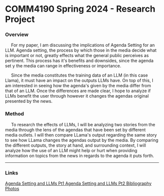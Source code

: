 # COMM4190 Spring 2024 - Research Project

### Overview

&nbsp;&nbsp; &nbsp;&nbsp;For my paper, I am discussing the implications of Agenda Setting for an LLM. Agenda setting, the process by which those in the media decide what is important or not, greatly effects what the general public perceives as pertinent. This process has it's benefits and downsides, since the agenda set y the media can range in effectiveness or importance. 

&nbsp;&nbsp; &nbsp;&nbsp;Since the media constitutes the training data of an LLM (in this case Llama), it must have an impact on the outputs LLMs have. On top of this, I am interested in seeing how the agenda's given by the media differ from that of an LLM. Once the differences are made clear, I hope to analyze if LLMs benefit the user through however it changes the agendas original presented by the news.

### Method

&nbsp;&nbsp; &nbsp;&nbsp;To research the effects of LLMs, I will be analyzing two stories from the media through the lens of the agendas that have been set by different media outlets. I will then compare LLama's output regarding the same story to see how LLama changes the agendas output by the media. By comparing the different outputs, the story at hand, and surrounding context, I will analyze how the use of an LLM might help or hurt when providing information on topics from the news in regards to the agenda it puts forth.

---
### Links 

[Agenda Setting and LLMs Pt1 ](1ResearchPaper)
[Agenda Setting and LLMs Pt2 ](2ResearchPaper)
[Bibliography](Bibliography)
[Photos](Photos)


